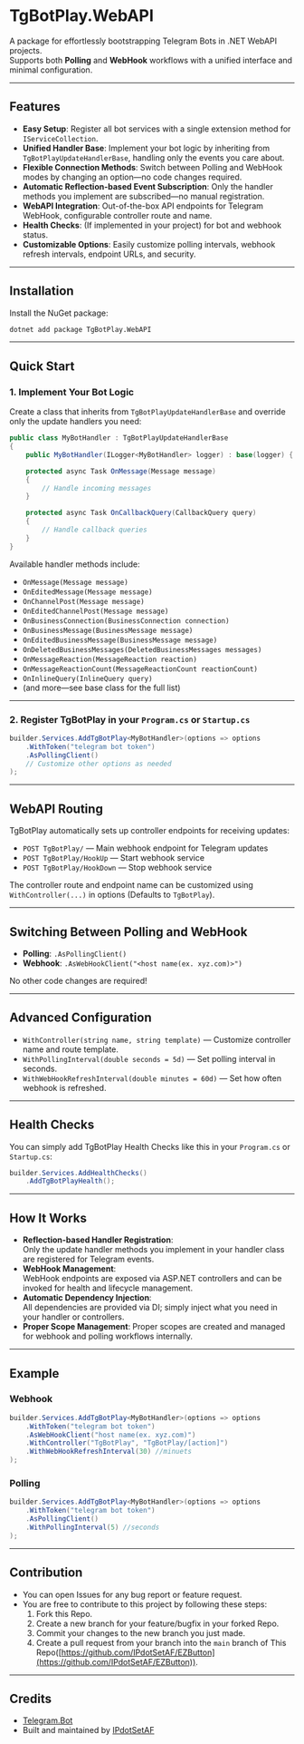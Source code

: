 # TgBotPlay.WebAPI

A package for effortlessly bootstrapping Telegram Bots in .NET WebAPI projects.  
Supports both **Polling** and **WebHook** workflows with a unified interface and minimal configuration.

---

## Features

- **Easy Setup**: Register all bot services with a single extension method for `IServiceCollection`.
- **Unified Handler Base**: Implement your bot logic by inheriting from `TgBotPlayUpdateHandlerBase`, handling only the events you care about.
- **Flexible Connection Methods**: Switch between Polling and WebHook modes by changing an option—no code changes required.
- **Automatic Reflection-based Event Subscription**: Only the handler methods you implement are subscribed—no manual registration.
- **WebAPI Integration**: Out-of-the-box API endpoints for Telegram WebHook, configurable controller route and name.
- **Health Checks**: (If implemented in your project) for bot and webhook status.
- **Customizable Options**: Easily customize polling intervals, webhook refresh intervals, endpoint URLs, and security.

---

## Installation

Install the NuGet package:

```sh
dotnet add package TgBotPlay.WebAPI
```

---

## Quick Start

### 1. Implement Your Bot Logic

Create a class that inherits from `TgBotPlayUpdateHandlerBase` and override only the update handlers you need:
```csharp
public class MyBotHandler : TgBotPlayUpdateHandlerBase
{
    public MyBotHandler(ILogger<MyBotHandler> logger) : base(logger) { }

    protected async Task OnMessage(Message message)
    {
        // Handle incoming messages
    }

    protected async Task OnCallbackQuery(CallbackQuery query)
    {
        // Handle callback queries
    }
}
```

Available handler methods include:
- `OnMessage(Message message)`
- `OnEditedMessage(Message message)`
- `OnChannelPost(Message message)`
- `OnEditedChannelPost(Message message)`
- `OnBusinessConnection(BusinessConnection connection)`
- `OnBusinessMessage(BusinessMessage message)`
- `OnEditedBusinessMessage(BusinessMessage message)`
- `OnDeletedBusinessMessages(DeletedBusinessMessages messages)`
- `OnMessageReaction(MessageReaction reaction)`
- `OnMessageReactionCount(MessageReactionCount reactionCount)`
- `OnInlineQuery(InlineQuery query)`
- (and more—see base class for the full list)

---

### 2. Register TgBotPlay in your `Program.cs` or `Startup.cs`

```csharp
builder.Services.AddTgBotPlay<MyBotHandler>(options => options
    .WithToken("telegram bot token")
    .AsPollingClient()
    // Customize other options as needed
);
```

---

## WebAPI Routing 

TgBotPlay automatically sets up controller endpoints for receiving updates:

- `POST TgBotPlay/` — Main webhook endpoint for Telegram updates
- `POST TgBotPlay/HookUp` — Start webhook service
- `POST TgBotPlay/HookDown` — Stop webhook service

The controller route and endpoint name can be customized using `WithController(...)` in options (Defaults to `TgBotPlay`).

---

## Switching Between Polling and WebHook

- **Polling**: `.AsPollingClient()`
- **Webhook**: `.AsWebHookClient("<host name(ex. xyz.com)>")`

No other code changes are required!

---

## Advanced Configuration

- `WithController(string name, string template)` — Customize controller name and route template.
- `WithPollingInterval(double seconds = 5d)` — Set polling interval in seconds.
- `WithWebHookRefreshInterval(double minutes = 60d)` — Set how often webhook is refreshed.

---

## Health Checks

You can simply add TgBotPlay Health Checks like this in your `Program.cs` or `Startup.cs`:

```csharp
builder.Services.AddHealthChecks()
    .AddTgBotPlayHealth();
```

---

## How It Works

- **Reflection-based Handler Registration**:  
  Only the update handler methods you implement in your handler class are registered for Telegram events.
- **WebHook Management**:  
  WebHook endpoints are exposed via ASP.NET controllers and can be invoked for health and lifecycle management.
- **Automatic Dependency Injection**:  
  All dependencies are provided via DI; simply inject what you need in your handler or controllers.
- **Proper Scope Management**:
  Proper scopes are created and managed for webhook and polling workflows internally.

---

## Example

### Webhook

```csharp
builder.Services.AddTgBotPlay<MyBotHandler>(options => options
    .WithToken("telegram bot token")
    .AsWebHookClient("host name(ex. xyz.com)")
    .WithController("TgBotPlay", "TgBotPlay/[action]")
    .WithWebHookRefreshInterval(30) //minuets
);
```

### Polling

```csharp
builder.Services.AddTgBotPlay<MyBotHandler>(options => options
    .WithToken("telegram bot token")
    .AsPollingClient()
    .WithPollingInterval(5) //seconds
);
```

---

## Contribution

- You can open Issues for any bug report or feature request.
- You are free to contribute to this project by following these steps:
   1. Fork this Repo.
   2. Create a new branch for your feature/bugfix in your forked Repo.
   3. Commit your changes to the new branch you just made.
   4. Create a pull request from your branch into the `main` branch of This Repo([https://github.com/IPdotSetAF/EZButton](https://github.com/IPdotSetAF/EZButton)).

---

## Credits

- [Telegram.Bot](https://github.com/TelegramBots/Telegram.Bot)  
- Built and maintained by [IPdotSetAF](https://github.com/IPdotSetAF)
